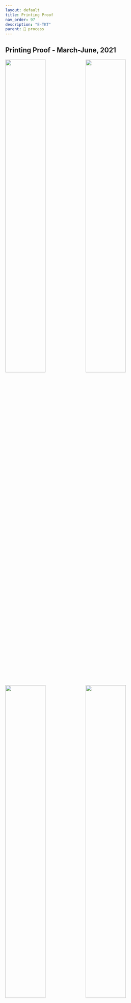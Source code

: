 ```yaml
---
layout: default
title: Printing Proof
nav_order: 97
description: "E-TKT"
parent: 🧬 process
---
```

## Printing Proof - March-June, 2021
<img src="https://user-images.githubusercontent.com/15098003/171270262-9f8ceb2b-e115-4352-a3b1-6360cd4fbad0.jpg" width="50%"><img src="https://user-images.githubusercontent.com/15098003/171267768-e6e015c3-7fb8-4503-b86c-f03fbfc35ec0.jpg" width="50%"><img src="https://user-images.githubusercontent.com/15098003/171270457-baede1ce-9c57-4d44-8273-3d6d641cf2dc.jpg" width="50%"><img src="https://user-images.githubusercontent.com/15098003/171267777-4ca52132-f6d2-474c-9dab-73be09f6ba98.jpg" width="50%"><img src="https://user-images.githubusercontent.com/15098003/171270251-9266059e-45cc-42d0-b61b-a94420f4c889.jpg" width="50%"><img src="https://user-images.githubusercontent.com/15098003/171270255-0aaaba71-c84d-4d2f-8185-9c065bfe8207.jpg" width="50%"><img src="https://user-images.githubusercontent.com/15098003/171270257-b90879b7-23a1-4bcd-b342-f9718806bfac.jpg" width="50%"><img src="https://user-images.githubusercontent.com/15098003/171268968-bc88c09d-b3c5-4562-9fdf-482efd6d7768.jpg" width="50%"> 

- Stronger MG-996R servo resulted on successful tag printing.
- Hall sensor for homing with precision.
- Carousel direction on clockwise only to avoid tape screwing.
- Migration for the ESP32.
- Dual core tasks: one serves the network/app and the other controls all physical operations.
